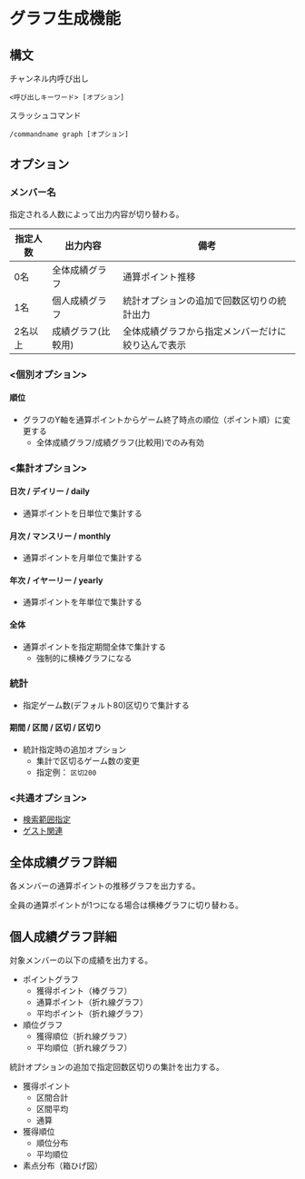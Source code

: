 # グラフ生成機能

## 構文

チャンネル内呼び出し

```
<呼び出しキーワード> [オプション]
```

スラッシュコマンド

```
/commandname graph [オプション]
```

## オプション

### メンバー名

指定される人数によって出力内容が切り替わる。

| 指定人数 |      出力内容      |                        備考                        |
| -------- | ------------------ | -------------------------------------------------- |
| 0名      | 全体成績グラフ     | 通算ポイント推移                                   |
| 1名      | 個人成績グラフ     | 統計オプションの追加で回数区切りの統計出力         |
| 2名以上  | 成績グラフ(比較用) | 全体成績グラフから指定メンバーだけに絞り込んで表示 |

### <個別オプション>
#### 順位
- グラフのY軸を通算ポイントからゲーム終了時点の順位（ポイント順）に変更する
  - 全体成績グラフ/成績グラフ(比較用)でのみ有効

### <集計オプション>
#### 日次 / デイリー / daily
- 通算ポイントを日単位で集計する

#### 月次 / マンスリー / monthly
- 通算ポイントを月単位で集計する

#### 年次 / イヤーリー / yearly
- 通算ポイントを年単位で集計する

#### 全体
- 通算ポイントを指定期間全体で集計する
  - 強制的に横棒グラフになる

### 統計
- 指定ゲーム数(デフォルト80)区切りで集計する

#### 期間 / 区間 / 区切 / 区切り
- 統計指定時の追加オプション
  - 集計で区切るゲーム数の変更
  - 指定例： `区切200`

### <共通オプション>
- [検索範囲指定](argument_keyword.md#検索範囲指定)
- [ゲスト関連](argument_keyword.md#ゲストの成績の取り扱いに関するオプション)

## 全体成績グラフ詳細

各メンバーの通算ポイントの推移グラフを出力する。

全員の通算ポイントが1つになる場合は横棒グラフに切り替わる。

## 個人成績グラフ詳細

対象メンバーの以下の成績を出力する。

- ポイントグラフ
  - 獲得ポイント（棒グラフ）
  - 通算ポイント（折れ線グラフ）
  - 平均ポイント（折れ線グラフ）
- 順位グラフ
  - 獲得順位（折れ線グラフ）
  - 平均順位（折れ線グラフ）

統計オプションの追加で指定回数区切りの集計を出力する。

- 獲得ポイント
  - 区間合計
  - 区間平均
  - 通算
- 獲得順位
  - 順位分布
  - 平均順位
- 素点分布（箱ひげ図）
